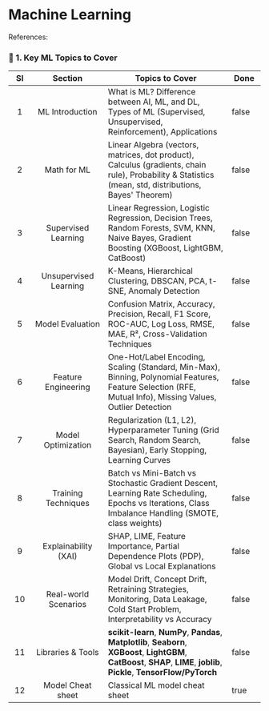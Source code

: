 # Machine Learning

References:



### **📌 1. Key ML Topics to Cover**

<table><thead><tr><th width="48.37823486328125" align="center">SI</th><th width="185.0369873046875" align="center">Section</th><th width="386.02508544921875" valign="middle">Topics to Cover</th><th width="69.497314453125" data-type="checkbox">Done</th></tr></thead><tbody><tr><td align="center">1</td><td align="center">ML Introduction</td><td valign="middle">What is ML? Difference between AI, ML, and DL, Types of ML (Supervised, Unsupervised, Reinforcement), Applications</td><td>false</td></tr><tr><td align="center">2</td><td align="center">Math for ML</td><td valign="middle">Linear Algebra (vectors, matrices, dot product), Calculus (gradients, chain rule), Probability &#x26; Statistics (mean, std, distributions, Bayes' Theorem)</td><td>false</td></tr><tr><td align="center">3</td><td align="center">Supervised Learning</td><td valign="middle">Linear Regression, Logistic Regression, Decision Trees, Random Forests, SVM, KNN, Naive Bayes, Gradient Boosting (XGBoost, LightGBM, CatBoost)</td><td>false</td></tr><tr><td align="center">4</td><td align="center">Unsupervised Learning</td><td valign="middle">K-Means, Hierarchical Clustering, DBSCAN, PCA, t-SNE, Anomaly Detection</td><td>false</td></tr><tr><td align="center">5</td><td align="center">Model Evaluation</td><td valign="middle">Confusion Matrix, Accuracy, Precision, Recall, F1 Score, ROC-AUC, Log Loss, RMSE, MAE, R², Cross-Validation Techniques</td><td>false</td></tr><tr><td align="center">6</td><td align="center">Feature Engineering</td><td valign="middle">One-Hot/Label Encoding, Scaling (Standard, Min-Max), Binning, Polynomial Features, Feature Selection (RFE, Mutual Info), Missing Values, Outlier Detection</td><td>false</td></tr><tr><td align="center">7</td><td align="center">Model Optimization</td><td valign="middle">Regularization (L1, L2), Hyperparameter Tuning (Grid Search, Random Search, Bayesian), Early Stopping, Learning Curves</td><td>false</td></tr><tr><td align="center">8</td><td align="center">Training Techniques</td><td valign="middle">Batch vs Mini-Batch vs Stochastic Gradient Descent, Learning Rate Scheduling, Epochs vs Iterations, Class Imbalance Handling (SMOTE, class weights)</td><td>false</td></tr><tr><td align="center">9</td><td align="center">Explainability (XAI)</td><td valign="middle">SHAP, LIME, Feature Importance, Partial Dependence Plots (PDP), Global vs Local Explanations</td><td>false</td></tr><tr><td align="center">10</td><td align="center">Real-world Scenarios</td><td valign="middle">Model Drift, Concept Drift, Retraining Strategies, Monitoring, Data Leakage, Cold Start Problem, Interpretability vs Accuracy</td><td>false</td></tr><tr><td align="center">11</td><td align="center">Libraries &#x26; Tools</td><td valign="middle"><strong>scikit-learn</strong>, <strong>NumPy</strong>, <strong>Pandas</strong>, <strong>Matplotlib</strong>, <strong>Seaborn</strong>, <strong>XGBoost</strong>, <strong>LightGBM</strong>, <strong>CatBoost</strong>, <strong>SHAP</strong>, <strong>LIME</strong>, <strong>joblib</strong>, <strong>Pickle</strong>, <strong>TensorFlow/PyTorch</strong></td><td>false</td></tr><tr><td align="center">12</td><td align="center">Model Cheat sheet</td><td valign="middle">Classical ML model cheat sheet</td><td>true</td></tr></tbody></table>

